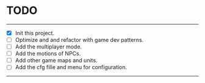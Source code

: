 # TODO

---

- [x] Init this project.
- [ ] Optimize and and refactor with game dev patterns.
- [ ] Add the multiplayer mode.
- [ ] Add the motions of NPCs.
- [ ] Add other game maps and units.
- [ ] Add the cfg fille and menu for configuration.

---

